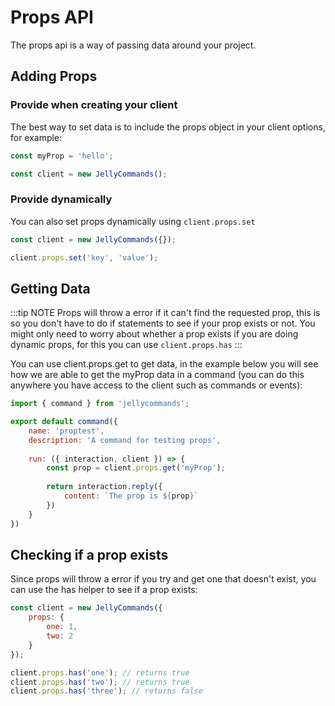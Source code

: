 # Props API

The props api is a way of passing data around your project. 

## Adding Props


### Provide when creating your client

The best way to set data is to include the props object in your client options, for example:

```js
const myProp = 'hello';

const client = new JellyCommands();
```

### Provide dynamically

You can also set props dynamically using `client.props.set`

```js
const client = new JellyCommands({});

client.props.set('key', 'value');
```

## Getting Data

:::tip NOTE
Props will throw a error if it can't find the requested prop, this is so you don't have to do if statements to see if your prop exists or not. You might only need to worry about whether a prop exists if you are doing dynamic props, for this you can use `client.props.has`
:::

You can use client.props.get to get data, in the example below you will see how we are able to get the myProp data in a command (you can do this anywhere you have access to the client such as commands or events):

```js
import { command } from 'jellycommands';

export default command({
    name: 'proptest',
    description: 'A command for testing props',
    
    run: ({ interaction, client }) => {
        const prop = client.props.get('myProp');
        
        return interaction.reply({
            content: `The prop is ${prop}`
        })
    }
})
```

## Checking if a prop exists

Since props will throw a error if you try and get one that doesn't exist, you can use the has helper to see if a prop exists:

```js
const client = new JellyCommands({
    props: {
        one: 1,
        two: 2
    }
});

client.props.has('one'); // returns true
client.props.has('two'); // returns true
client.props.has('three'); // returns false
```
